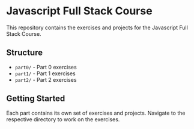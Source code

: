 # Javascript Full Stack Course

This repository contains the exercises and projects for the Javascript Full Stack Course.

## Structure

- `part0/` - Part 0 exercises
- `part1/` - Part 1 exercises  
- `part2/` - Part 2 exercises

## Getting Started

Each part contains its own set of exercises and projects. Navigate to the respective directory to work on the exercises.